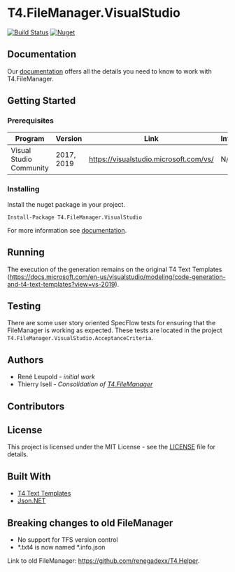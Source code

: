 # T4.FileManager.VisualStudio

[![Build Status](https://dev.azure.com/databinding/Building%20Blocks/_apis/build/status/databinding-gmbh.T4.FileManager.VisualStudio?branchName=master)](https://dev.azure.com/databinding/Building%20Blocks/_build/latest?definitionId=39&branchName=master) [![Nuget](https://img.shields.io/nuget/v/T4.FileManager.VisualStudio)](https://www.nuget.org/packages/T4.FileManager.VisualStudio/)

 

## Documentation

Our [documentation](https://databinding-gmbh.github.io/T4.FileManager.VisualStudio/) offers all the details you need to know to work with T4.FileManager.



## Getting Started

### Prerequisites

| Program | Version | Link | Info |
|-------------|-------------|-----|--|
| Visual Studio Community | 2017, 2019 | https://visualstudio.microsoft.com/vs/ | N/A

### Installing

Install the nuget package in your project.

```
Install-Package T4.FileManager.VisualStudio
```

For more information see [documentation](https://databinding-gmbh.github.io/T4.FileManager.VisualStudio/01-First-Steps/).

## Running

The execution of the generation remains on the original T4 Text Templates (https://docs.microsoft.com/en-us/visualstudio/modeling/code-generation-and-t4-text-templates?view=vs-2019).

## Testing

There are some user story oriented SpecFlow tests for ensuring that the FileManager is working as expected.
These tests are located in the project  `T4.FileManager.VisualStudio.AcceptanceCriteria`.

## Authors

- René Leupold - *initial work*
- Thierry Iseli - *Consolidation of [T4.FileManager](https://github.com/renegadexx/T4.FileManager)*

## Contributors

## License

This project is licensed under the MIT License - see the [LICENSE](LICENSE) file for details.

## Built With

- [T4 Text Templates](https://docs.microsoft.com/en-us/visualstudio/modeling/)
- [Json.NET](https://www.newtonsoft.com/json)

## Breaking changes to old FileManager

- No support for TFS version control
- *.txt4 is now named *.info.json
  
Link to old FileManager: https://github.com/renegadexx/T4.Helper.
